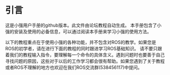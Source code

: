# 引言

这是小强用户手册的github版本。此文件由论坛教程自动生成。
本手册包含了小强的安装及使用的必备信息，可以通过阅读本手册来学习小强的使用方法。


以下的教程重点在于使用小强的各种功能，并不包含对ROS的教学。如果您是ROS的初学者，请在进行下面的教程的同时跟进学习ROS基础知识。 请不要只跟着我们的教程输入指令，要理解每一个命令的具体含义。遇到问题时也要善于自己寻找问题的原因，这些对于以后的工作学习都会很有帮助。如果您遇到了关于教程或者ROS不理解的地方也欢迎在我们ROS交流群(538456117)中提问。



